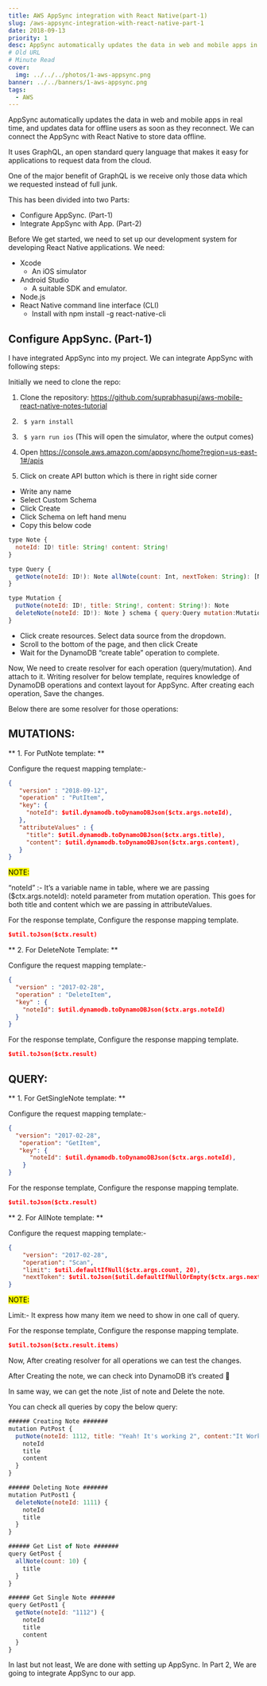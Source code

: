 ```yaml
---
title: AWS AppSync integration with React Native(part-1)
slug: /aws-appsync-integration-with-react-native-part-1
date: 2018-09-13
priority: 1
desc: AppSync automatically updates the data in web and mobile apps in real time.
# Old URL
# Minute Read
cover:
  img: ../../../photos/1-aws-appsync.png
banner: ../../banners/1-aws-appsync.png
tags:
  - AWS
---
```


<p><span class='first-letter'>A</span>ppSync automatically updates the data in web and mobile apps in real time, and updates data for offline users as soon as they reconnect. We can connect the AppSync with React Native to store data offline.</p>

It uses GraphQL, an open standard query language that makes it easy for applications to request data from the cloud.

One of the major benefit of GraphQL is we receive only those data which we requested instead of full junk.

This has been divided into two Parts:

- Configure AppSync. (Part-1)
- Integrate AppSync with App. (Part-2)

Before We get started, we need to set up our development system for developing React Native applications. We need:

- Xcode
  - An iOS simulator
- Android Studio
  - A suitable SDK and emulator.
- Node.js
- React Native command line interface (CLI)
  - Install with npm install -g react-native-cli

## Configure AppSync. (Part-1)

I have integrated AppSync into my project. We can integrate AppSync with following steps:

Initially we need to clone the repo:

1.    Clone the repository: https://github.com/suprabhasupi/aws-mobile-react-native-notes-tutorial

2.    ` $ yarn install`

3.    ` $ yarn run ios` (This will open the simulator, where the output comes)

4. Open https://console.aws.amazon.com/appsync/home?region=us-east-1#/apis
5. Click on create API button which is there in right side corner
  - Write any name
  - Select Custom Schema
  - Click Create
  - Click Schema on left hand menu
  - Copy this below code

```js
type Note {
  noteId: ID! title: String! content: String!
}

type Query {
  getNote(noteId: ID!): Note allNote(count: Int, nextToken: String): [Note]
}

type Mutation {
  putNote(noteId: ID!, title: String!, content: String!): Note
  deleteNote(noteId: ID!): Note } schema { query:Query mutation:Mutation
}
```

- Click create resources. Select data source from the dropdown.
- Scroll to the bottom of the page, and then click Create
- Wait for the DynamoDB “create table” operation to complete.
    
Now, We need to create resolver for each operation (query/mutation). And attach to it. Writing resolver for below template, requires knowledge of DynamoDB operations and context layout for AppSync. After creating each operation, Save the changes.

Below there are some resolver for those operations:

## MUTATIONS:

** 1. For PutNote template: **
  
  Configure the request mapping template:-


  ```json
  {
     "version" : "2018-09-12",
     "operation" : "PutItem",
     "key": {
       "noteId": $util.dynamodb.toDynamoDBJson($ctx.args.noteId),
     },
     "attributeValues" : {
       "title": $util.dynamodb.toDynamoDBJson($ctx.args.title),
       "content": $util.dynamodb.toDynamoDBJson($ctx.args.content),
     }
  }
```


<mark>NOTE:</mark>

“noteId” :- It’s a variable name in table, where we are passing ($ctx.args.noteId): noteId parameter from mutation operation. This goes for both title and content which we are passing in attributeValues.

For the response template, Configure the response mapping template.


```json
$util.toJson($ctx.result)
```

** 2. For DeleteNote Template: **

  Configure the request mapping template:-


```json
{
  "version" : "2017-02-28",
  "operation" : "DeleteItem",
  "key" : {
    "noteId": $util.dynamodb.toDynamoDBJson($ctx.args.noteId)
  }
}
```

For the response template, Configure the response mapping template.


```json
$util.toJson($ctx.result)
```

## QUERY:

** 1. For GetSingleNote template: **
  
  Configure the request mapping template:-

```json
{
  "version": "2017-02-28",
   "operation": "GetItem",
   "key": {
      "noteId": $util.dynamodb.toDynamoDBJson($ctx.args.noteId),
    }
}
```


For the response template, Configure the response mapping template.

```json
$util.toJson($ctx.result)
```


** 2. For AllNote template: **

  Configure the request mapping template:-

```json
{
    "version": "2017-02-28",
    "operation": "Scan",
    "limit": $util.defaultIfNull($ctx.args.count, 20),
    "nextToken": $util.toJson($util.defaultIfNullOrEmpty($ctx.args.nextToken, null))
}
```


<mark>NOTE:</mark>

Limit:- It express how many item we need to show in one call of query.

For the response template, Configure the response mapping template.

```json
$util.toJson($ctx.result.items)
```


Now, After creating resolver for all operations we can test the changes.

After Creating the note, we can check into DynamoDB it’s created 🙂

In same way, we can get the note ,list of note and Delete the note.

You can check all queries by copy the below query:

```js
###### Creating Note #######
mutation PutPost {
  putNote(noteId: 1112, title: "Yeah! It's working 2", content:"It Worked 2") {
    noteId
    title
    content
  }
}

###### Deleting Note #######
mutation PutPost1 {
  deleteNote(noteId: 1111) {
    noteId
    title
  }
}

###### Get List of Note #######
query GetPost {
  allNote(count: 10) {
    title
  }
}

###### Get Single Note #######
query GetPost1 {
  getNote(noteId: "1112") {
    noteId
    title
    content
  }
}
```

In last but not least, We are done with setting up AppSync. In Part 2, We are going to integrate AppSync to our app.




